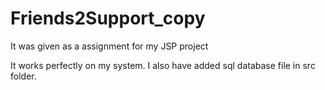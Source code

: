 # Friends2Support_copy
 It was given as a assignment for my JSP project

 It works perfectly on my system.
 I also have added sql database file in src folder.
